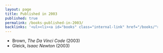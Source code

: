 ```yaml
---
layout: page
title: Published in 2003
published: true
permalink: /books-published-in-2003/
backlinks: '<ul><li><a id="books" class="internal-link" href="/books/">Books</a></li></ul>'
---
```


* Brown, _The Da Vinci Code_ (2003) 
* Gleick, _Isaac Newton_ (2003) 
